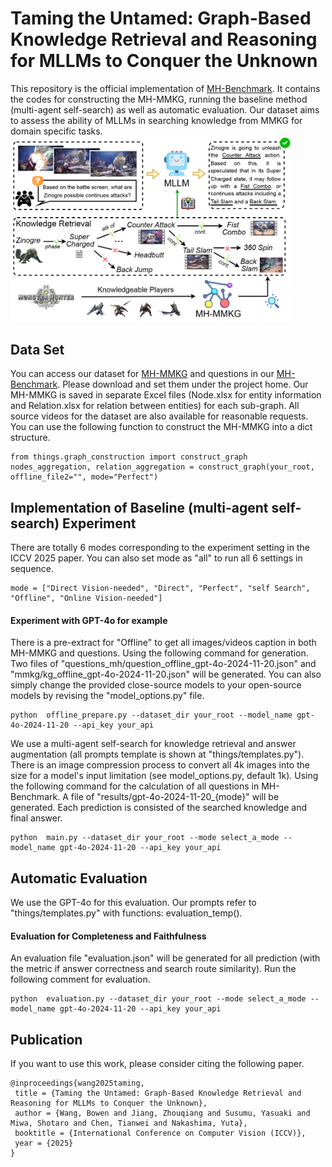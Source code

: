 # Taming the Untamed: Graph-Based Knowledge Retrieval and Reasoning for MLLMs to Conquer the Unknown
This repository is the official implementation of [MH-Benchmark](https://arxiv.org/abs/2506.17589). It contains the codes for constructing the MH-MMKG, running the baseline method (multi-agent self-search) as well as automatic evaluation. 
Our dataset aims to assess the ability of MLLMs in searching knowledge from MMKG for domain specific tasks.
<img src="imgs/overview.png" alt="Overview of MH-MMKG" width="450"/>

## Data Set
You can access our dataset for [MH-MMKG](https://drive.google.com/file/d/149ZGV780sVjjiTWfCYj2G8ovOz1KQJeF/view?usp=drive_link) and questions in our [MH-Benchmark](https://drive.google.com/file/d/1us29Gd3kjl_fRL4INk3eAqfSbAyqq9AE/view?usp=drive_link).
Please download and set them under the project home. Our MH-MMKG is saved in separate Excel files (Node.xlsx for entity information and Relation.xlsx for relation between entities) for each sub-graph. All source videos for the dataset are also available for reasonable requests.
You can use the following function to construct the MH-MMKG into a dict structure.
```
from things.graph_construction import construct_graph
nodes_aggregation, relation_aggregation = construct_graph(your_root, offline_file2="", mode="Perfect")
```

## Implementation of Baseline (multi-agent self-search) Experiment
There are totally 6 modes corresponding to the experiment setting in the ICCV 2025 paper. You can also set mode as "all" to run all 6 settings in sequence.
```
mode = ["Direct Vision-needed", "Direct", "Perfect", "self Search", "Offline", "Online Vision-needed"]
```

#### Experiment with GPT-4o for example
There is a pre-extract for "Offline" to get all images/videos caption in both MH-MMKG and questions. Using the following command for generation. Two files of "questions_mh/question_offline_gpt-4o-2024-11-20.json" and "mmkg/kg_offline_gpt-4o-2024-11-20.json" will be generated. You can also simply change the provided close-source models to your open-source models by revising the "model_options.py" file.
```
python  offline_prepare.py --dataset_dir your_root --model_name gpt-4o-2024-11-20 --api_key your_api
```

We use a multi-agent self-search for knowledge retrieval and answer augmentation (all prompts template is shown at "things/templates.py"). There is an image compression process to convert all 4k images into the size for a model's input limitation (see model_options.py, default 1k). Using the following command for the calculation of all questions in MH-Benchmark. A file of "results/gpt-4o-2024-11-20_{mode}" will be generated. Each prediction is  consisted of the searched knowledge and final answer.
```
python  main.py --dataset_dir your_root --mode select_a_mode --model_name gpt-4o-2024-11-20 --api_key your_api
```

## Automatic Evaluation
We use the GPT-4o for this evaluation. Our prompts refer to "things/templates.py" with functions: evaluation_temp().

#### Evaluation for Completeness and Faithfulness
An evaluation file "evaluation.json" will be generated for all prediction (with the metric if answer correctness and search route similarity). 
Run the following comment for evaluation.
```
python  evaluation.py --dataset_dir your_root --mode select_a_mode --model_name gpt-4o-2024-11-20 --api_key your_api
```

## Publication
If you want to use this work, please consider citing the following paper.
```
@inproceedings{wang2025taming,
 title = {Taming the Untamed: Graph-Based Knowledge Retrieval and Reasoning for MLLMs to Conquer the Unknown},
 author = {Wang, Bowen and Jiang, Zhouqiang and Susumu, Yasuaki and Miwa, Shotaro and Chen, Tianwei and Nakashima, Yuta},
 booktitle = {International Conference on Computer Vision (ICCV)},
 year = {2025}
}
```

